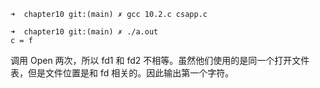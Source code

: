 ```shell script
➜  chapter10 git:(main) ✗ gcc 10.2.c csapp.c 

➜  chapter10 git:(main) ✗ ./a.out 
c = f
```

调用 Open 两次，所以 fd1 和 fd2 不相等。虽然他们使用的是同一个打开文件表，但是文件位置是和 fd 相关的。因此输出第一个字符。

